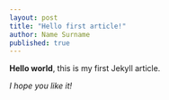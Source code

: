 ```yaml
---
layout: post
title: "Hello first article!"
author: Name Surname
published: true
---
```



**Hello world**, this is my first Jekyll article.

*I hope you like it!*